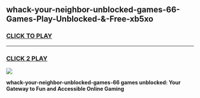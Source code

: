 
## whack-your-neighbor-unblocked-games-66-Games-Play-Unblocked-&-Free-xb5xo
<h3>
<a href="https://premium76.site?title=whack-your-neighbor-unblocked-games-66&ref=24A">CLICK TO PLAY</a></h3>
<hr>

<h3>
<a href="https://premium76.site?title=whack-your-neighbor-unblocked-games-66&ref=24A">CLICK 2 PLAY</a>
  
</h3>

<a href="https://premium76.site?title=whack-your-neighbor-unblocked-games-66&ref=24A"><img src="https://clearcache.store/games.png"></a>


**whack-your-neighbor-unblocked-games-66 games unblocked: Your Gateway to Fun and Accessible Online Gaming**
